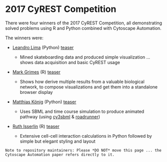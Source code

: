 # 2017 CyREST Competition
There were four winners of the 2017 CyREST Competition, all demonstrating solved problems using R and Python combined with Cytoscape Automation.

The winners were:
* [Leandro Lima](https://github.com/cytoscape/cytoscape-automation/tree/master/for-scripters/challenge-2017/Lima_data_mining_%26_visualization_Python)  (Python)   [teaser](https://www.ime.usp.br/~llima/batb/network.html)
  - Mined skateboarding data and produced simple visualization ... shows data acquisition and basic CyREST usage

* [Mark Grimes](https://github.com/cytoscape/cytoscape-automation/tree/master/for-scripters/challenge-2017/Grimes_CFN_CCCN_R) (R) [teaser](https://github.com/cytoscape/cytoscape-automation/tree/master/for-scripters/challenge-2017/Grimes_CFN_CCCN_R/LINCSRNotebook1.Rmd)
  - Shows how derive multiple results from a valuable biological network, to compose visualizations and get them into a standalone browser display
  
* [Matthias König](https://github.com/cytoscape/cytoscape-automation/tree/master/for-scripters/challenge-2017/Konig_SBML_Time_Course_Python) (Python)  [teaser](https://github.com/cytoscape/cytoscape-automation/tree/master/for-scripters/challenge-2017/Konig_SBML_Time_Course_Python/README.md)
  - Uses SBML and time course simulation to produce animated pathway (using [cy3sbml](https://github.com/matthiaskoenig/cy3sbml) & [roadrunner](https://github.com/sys-bio/roadrunner))
  
* [Ruth Isserlin](https://github.com/cytoscape/cytoscape-automation/tree/master/for-scripters/challenge-2017/Isserlin_PPI_network_pipeline_R) (R) [teaser](https://github.com/cytoscape/cytoscape-automation/tree/master/for-scripters/challenge-2017/Isserlin_PPI_network_pipeline_R/Example_ppi_network_pipeline.Rmd)
  - Extensive cell-cell interaction calculations in Python followed by simple but elegant styling and layout
  
```Note to repository maintainers: Please *DO NOT* move this page ... the Cytoscape Automation paper refers directly to it.```
